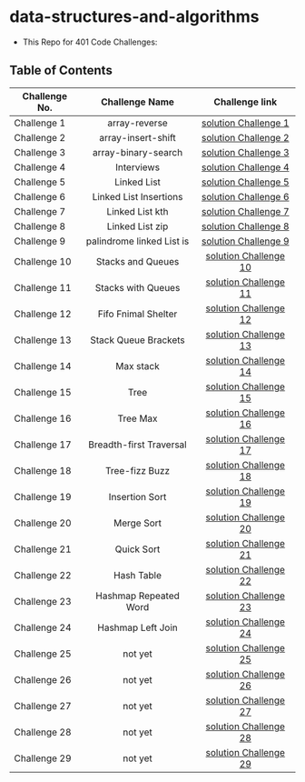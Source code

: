 # data-structures-and-algorithms

- This Repo for 401 Code Challenges:

## Table of Contents

| Challenge No. |      Challenge Name       |                                                     Challenge link                                                      |
| ------------- | :-----------------------: | :---------------------------------------------------------------------------------------------------------------------: |
| Challenge 1   |       array-reverse       |                                [solution Challenge 1](./python/array-reverse/README.md)                                 |
| Challenge 2   |    array-insert-shift     |                              [solution Challenge 2](./python/array-insert-shift/README.md)                              |
| Challenge 3   |    array-binary-search    |                             [solution Challenge 3](./python/array-binary-search/README.md)                              |
| Challenge 4   |        Interviews         |                                  [solution Challenge 4](./python/Interviews/README.md)                                  |
| Challenge 5   |        Linked List        |                                 [solution Challenge 5](./python/linkedLists/README.md)                                  |
| Challenge 6   |  Linked List Insertions   |                       [solution Challenge 6](./python/linked-list-insertions/readme/README06.md)                        |
| Challenge 7   |      Linked List kth      |                            [solution Challenge 7](./python/linked-list-insertions/README.md)                            |
| Challenge 8   |      Linked List zip      |                       [solution Challenge 8](./python/linked-list-insertions/readme/README08.md)                        |
| Challenge 9   | palindrome linked List is | [solution Challenge 9](https://docs.google.com/spreadsheets/d/1mpqvMM9De3cRQ5fky4Kez947aOmj00nXZeWUH8DOssU/edit#gid=0)  |
| Challenge 10  |     Stacks and Queues     |                               [solution Challenge 10](./python/stack-and-queue/README.md)                               |
| Challenge 11  |    Stacks with Queues     |                         [solution Challenge 11](.python/../python/stack-queue-pseudo/README.md)                         |
| Challenge 12  |    Fifo Fnimal Shelter    |                         [solution Challenge 12](./python/stack_queue_animal_shelter/README.md)                          |
| Challenge 13  |   Stack Queue Brackets    |                            [solution Challenge 13](./python/stack-queue-brackets/README.md)                             |
| Challenge 14  |         Max stack         | [solution Challenge 14](https://docs.google.com/spreadsheets/d/1YWpL-vJKbLspMcdP8CYY7wBYp5IqYmBaJVM0BHQh8bw/edit#gid=0) |
| Challenge 15  |           Tree            |                                  [solution Challenge 15](./python/tree-breadth-first)                                   |
| Challenge 16  |         Tree Max          |                                  [solution Challenge 16](./python/tree-breadth-first)                                   |
| Challenge 17  |  Breadth-first Traversal  |                          [solution Challenge 17](./python/tree-breadth-first-lab17/README.md)                           |
| Challenge 18  |      Tree-fizz Buzz       |                               [solution Challenge 18](./python/tree-fizz-buzz/README.md)                                |
| Challenge 19  |      Insertion Sort       |                               [solution Challenge 19](./python/insertion-sort/README.md)                                |
| Challenge 20  |        Merge Sort         |                                 [solution Challenge 20](./python/merge-sort/README.md)                                  |
| Challenge 21  |        Quick Sort         |                                 [solution Challenge 21](./python/quick-sort/README.md)                                  |
| Challenge 22  |        Hash Table         |                                 [solution Challenge 22](./python/hash_table/README.md)                                  |
| Challenge 23  |   Hashmap Repeated Word   |                            [solution Challenge 23](./python/hashmap-repeated-word/README.md)                            |
| Challenge 24  |     Hashmap Left Join     |                              [solution Challenge 24](./python/hashmap-left-join/README.md)                              |
| Challenge 25  |          not yet          |                                            [solution Challenge 25](./python)                                            |
| Challenge 26  |          not yet          |                                            [solution Challenge 26](./python)                                            |
| Challenge 27  |          not yet          |                                            [solution Challenge 27](./python)                                            |
| Challenge 28  |          not yet          |                                            [solution Challenge 28](./python)                                            |
| Challenge 29  |          not yet          |                                            [solution Challenge 29](./python)                                            |
